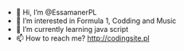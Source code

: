 - 👋 Hi, I’m @EssamanerPL
- 👀 I’m interested in Formula 1, Codding and Music
- 🌱 I’m currently learning java script
- 📫 How to reach me? http://codingsite.pl

<!---
EssamanerPL/EssamanerPL is a ✨ special ✨ repository because its `README.md` (this file) appears on your GitHub profile.
You can click the Preview link to take a look at your changes.
--->
